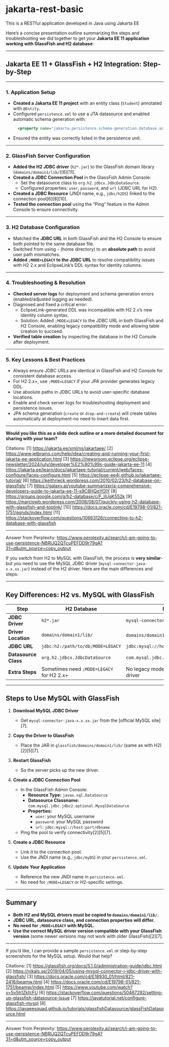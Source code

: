 # jakarta-rest-basic
This is a RESTful application developed in Java using Jakarta EE


Here’s a concise presentation outline summarizing the steps and troubleshooting we did together to get your **Jakarta EE 11 application working with GlassFish and H2 database**:

---

## **Jakarta EE 11 + GlassFish + H2 Integration: Step-by-Step**

---

### **1. Application Setup**

- **Created a Jakarta EE 11 project** with an entity class (`Student`) annotated with `@Entity`.
- Configured `persistence.xml` to use a JTA datasource and enabled automatic schema generation with:
  ```xml
    <property name="jakarta.persistence.schema-generation.database.action" value="create"/>
  ```
- Ensured the entity was correctly listed in the persistence unit.

---

### **2. GlassFish Server Configuration**

- **Added the H2 JDBC driver** (`h2*.jar`) to the GlassFish domain library (`domains/domain1/lib/`)[6][11].
- **Created a JDBC Connection Pool** in the GlassFish Admin Console:
    - Set the datasource class to `org.h2.jdbcx.JdbcDataSource`.
    - Configured properties: `user`, `password`, and `url` (JDBC URL for H2).
- **Created a JDBC Resource** (JNDI name, e.g., `jdbc/h2DS`) linked to the connection pool[6][8][10].
- **Tested the connection pool** using the “Ping” feature in the Admin Console to ensure connectivity.

---

### **3. H2 Database Configuration**

- Matched the **JDBC URL** in both GlassFish and the H2 Console to ensure both pointed to the same database file.
- Switched from using `~` (home directory) to an **absolute path** to avoid user path mismatches.
- **Added `;MODE=LEGACY` to the JDBC URL** to resolve compatibility issues with H2 2.x and EclipseLink’s DDL syntax for identity columns.

---

### **4. Troubleshooting & Resolution**

- **Checked server logs** for deployment and schema generation errors (enabled/adjusted logging as needed).
- Diagnosed and fixed a critical error:
    - EclipseLink-generated DDL was incompatible with H2 2.x’s new identity column syntax.
    - Solution: Added `;MODE=LEGACY` to the JDBC URL in both GlassFish and H2 Console, enabling legacy compatibility mode and allowing table creation to succeed.
- **Verified table creation** by inspecting the database in the H2 Console after deployment.

---

### **5. Key Lessons & Best Practices**

- Always ensure JDBC URLs are identical in GlassFish and H2 Console for consistent database access.
- For H2 2.x+, use `;MODE=LEGACY` if your JPA provider generates legacy DDL.
- Use absolute paths in JDBC URLs to avoid user-specific database locations.
- Enable and check server logs for troubleshooting deployment and persistence issues.
- JPA schema generation (`create` or `drop-and-create`) will create tables automatically at deployment-no need to insert data first.

---

**Would you like this as a slide deck outline or a more detailed document for sharing with your team?**

Citations:
[1] https://jakarta.ee/xml/ns/jakartaee/
[2] https://www.jetbrains.com/help/idea/creating-and-running-your-first-jakarta-ee-application.html
[3] https://newsroom.eclipse.org/eclipse-newsletter/2024/july/developer%E2%80%99s-guide-jakarta-ee-11
[4] https://jakarta.ee/learn/docs/jakartaee-tutorial/current/web/faces-configure/faces-configure.html
[5] https://eclipse-ee4j.github.io/jakartaee-tutorial/
[6] https://keithrieck.wordpress.com/2010/02/23/h2-database-on-glassfish/
[7] https://galaxy.ai/youtube-summarizer/a-comprehensive-developers-guide-to-jakarta-ee-11-s9C8HQqYOlY
[8] https://groups.google.com/g/h2-database/c/F_liUgK552k
[9] https://marciowb.wordpress.com/2008/08/07/quickly-using-h2-database-with-glassfish-and-toplink/
[10] https://docs.oracle.com/cd/E19798-01/821-1751/ggndx/index.html
[11] https://stackoverflow.com/questions/10663126/connecting-to-h2-database-with-glassfish

---
Answer from Perplexity: https://www.perplexity.ai/search/i-am-going-to-use-persistence-NBRlJQ2QTcuPEFDD9r79gA?31=d&utm_source=copy_output





If you switch from H2 to MySQL with GlassFish, the process is **very similar**-but you need to use the MySQL JDBC driver (`mysql-connector-java-x.x.xx.jar`) instead of the H2 driver. Here are the main differences and steps:

---

## **Key Differences: H2 vs. MySQL with GlassFish**

| Step                | H2 Database                                    | MySQL Database                                   |
|---------------------|------------------------------------------------|--------------------------------------------------|
| **JDBC Driver**     | `h2*.jar`                                      | `mysql-connector-java-x.x.xx.jar`                |
| **Driver Location** | `domains/domain1/lib/`                         | `domains/domain1/lib/` (same location)[2][5][7]  |
| **JDBC URL**        | `jdbc:h2:/path/to/db;MODE=LEGACY`              | `jdbc:mysql://host:port/dbname`                  |
| **Datasource Class**| `org.h2.jdbcx.JdbcDataSource`                  | `com.mysql.jdbc.jdbc2.optional.MysqlDataSource`  |
| **Extra Steps**     | Sometimes need `;MODE=LEGACY` for H2 2.x+      | No legacy mode needed, but use compatible driver  |

---

## **Steps to Use MySQL with GlassFish**

1. **Download MySQL JDBC Driver**
    - Get `mysql-connector-java-x.x.xx.jar` from the [official MySQL site][7].

2. **Copy the Driver to GlassFish**
    - Place the JAR in `glassfish/domains/domain1/lib/` (same as with H2)[2][5][7].

3. **Restart GlassFish**
    - So the server picks up the new driver.

4. **Create a JDBC Connection Pool**
    - In the GlassFish Admin Console:
        - **Resource Type:** `javax.sql.DataSource`
        - **Datasource Classname:** `com.mysql.jdbc.jdbc2.optional.MysqlDataSource`
        - **Properties:**
            - `user`: your MySQL username
            - `password`: your MySQL password
            - `url`: `jdbc:mysql://host:port/dbname`
    - Ping the pool to verify connectivity[2][5][7].

5. **Create a JDBC Resource**
    - Link it to the connection pool.
    - Use the JNDI name (e.g., `jdbc/myDS`) in your `persistence.xml`.

6. **Update Your Application**
    - Reference the new JNDI name in `persistence.xml`.
    - No need for `;MODE=LEGACY` or H2-specific settings.

---

## **Summary**

- **Both H2 and MySQL drivers must be copied to `domains/domain1/lib/`.**
- **JDBC URL, datasource class, and connection properties will differ.**
- **No need for `;MODE=LEGACY` with MySQL.**
- **Use the correct MySQL driver version compatible with your GlassFish version** (some newer versions may not work with older GlassFish)[2][7].

---

If you’d like, I can provide a sample `persistence.xml` or step-by-step screenshots for the MySQL setup. Would that help?

Citations:
[1] https://glassfish.org/docs/5.1.0/administration-guide/jdbc.html
[2] https://nikals.se/2019/04/05/using-mysql-connector-j-jdbc-driver-with-glassfish/
[3] https://docs.oracle.com/cd/E18930_01/html/821-2416/beamw.html
[4] https://docs.oracle.com/cd/E19798-01/821-1751/beamw/index.html
[5] https://www.youtube.com/watch?v=5v5h1ZkfcFU
[6] https://stackoverflow.com/questions/50467292/setting-up-glassfish-datasource-issue
[7] https://javatutorial.net/configure-glassfish-mysql
[8] https://javaeesquad.github.io/tutorials/glassfishDatasource/glassFishDatasource.html

---
Answer from Perplexity: https://www.perplexity.ai/search/i-am-going-to-use-persistence-NBRlJQ2QTcuPEFDD9r79gA?31=d&utm_source=copy_output